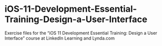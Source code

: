 # iOS-11-Development-Essential-Training-Design-a-User-Interface
Exercise files for the “iOS 11 Development Essential Training: Design a User Interface” course at LinkedIn Learning and Lynda.com
